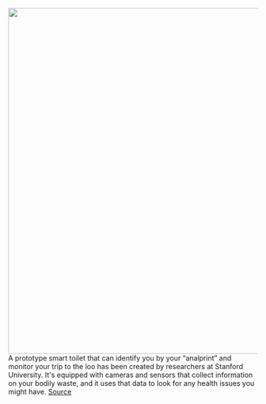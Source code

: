 <img src='https://cdn.vox-cdn.com/thumbor/ZQ5eavpjHxzr1T2MwJGrBHEljDk=/0x0:956x666/1200x800/filters:focal(402x257:554x409)/cdn.vox-cdn.com/uploads/chorus_image/image/66630682/Screen_Shot_2020_04_09_at_3.07.24_PM.0.png' width='700px' /><br/>
A prototype smart toilet that can identify you by your “analprint” and monitor your trip to the loo has been created by researchers at Stanford University. It's equipped with cameras and sensors that collect information on your bodily waste, and it uses that data to look for any health issues you might have.
<a href='https://www.theverge.com/2020/4/9/21215425/smart-toilet-disease-detection-analprint'> Source <a/>